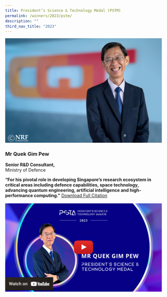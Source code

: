 ```yaml
---
title: President’s Science & Technology Medal (PSTM)
permalink: /winners/2023/pstm/
description: ""
third_nav_title: "2023"
---
```

![2023 PSTM – Mr Quek Gim Pew](/images/Winners/2023/2023-pstm-qgp.jpg)

### **Mr Quek Gim Pew**

<b>Senior R&amp;D Consultant,</b><br> 
Ministry of Defence  

<b>“For his pivotal role in developing Singapore’s research ecosystem in critical areas including defence capabilities, space technology, advancing quantum engineering, artificial intelligence and high-performance computing.”</b>
[Download Full Citation](/files/Citations/2023/2023-pstm-citation-mr-quek-gim-pew.pdf)
<br><br>
![2023 PSTM – Quek Gim Pew](/images/Video%20Thumbnails/youtube-2023-tumb-mockup-qgp.jpg)